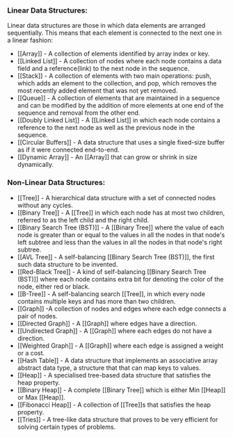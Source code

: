 ### Linear Data Structures:

Linear data structures are those in which data elements are arranged sequentially. This means that each element is connected to the next one in a linear fashion:
- [[Array]] - A collection of elements identified by array index or key.
- [[Linked List]] - A collection of nodes where each node contains a data field and a reference(link) to the next node in the sequence.
- [[Stack]] - A collection of elements with two main operations: push, which adds an element to the collection, and pop, which removes the most recently added element that was not yet removed.
- [[Queue]] - A collection of elements that are maintained in a sequence and can be modified by the addition of more elements at one end of the sequence and removal from the other end.
- [[Doubly Linked List]] - A [[Linked List]] in which each node contains a reference to the next node as well as the previous node in the sequence.
- [[Circular Buffers]] - A data structure that uses a single fixed-size buffer as if it were connected end-to-end.
- [[Dynamic Array]] - An [[Array]] that can grow or shrink in size dynamically.

### Non-Linear Data Structures:

- [[Tree]] - A hierarchical data structure with a set of connected nodes without any cycles.
- [[Binary Tree]] - A [[Tree]] in which each node has at most two children, referred to as the left child and the right child.
- [[Binary Search Tree (BST)]] - A [[Binary Tree]] where the value of each node is greater than or equal to the values in all the nodes in that node's left subtree and less than the values in all the nodes in that node's right subtree.
- [[AVL Tree]] - A self-balancing [[Binary Search Tree (BST)]], the first such data structure to be invented.
- [[Red-Black Tree]] - A kind of self-balancing [[Binary Search Tree (BST)]]  where each node contains extra bit for denoting the color of the node, either red or black.
- [[B-Tree]] - A self-balancing search [[Tree]], in which every node contains multiple keys and has more than two children.
- [[Graph]] -A collection of nodes and edges where each edge connects a pair of nodes.
- [[Directed Graph]] - A [[Graph]] where edges have a direction.
- [[Undirected Graph]] - A [[Graph]] where each edges do not have a direction.
- [[Weighted Graph]] - A [[Graph]] where each edge is assigned a weight or a cost.
- [[Hash Table]] - A data structure that implements an associative array abstract data type, a structure that that can map keys to values.
- [[Heap]] - A specialised tree-based data structure that satisfies the heap property.
- [[Binary Heap]] - A complete [[Binary Tree]] which is either Min [[Heap]] or Max [[Heap]].
- [[Fibonacci Heap]] - A collection of [[Tree]]s that satisfies the heap property.
- [[Tries]] - A tree-like data structure that proves to be very efficient for solving certain types of problems.